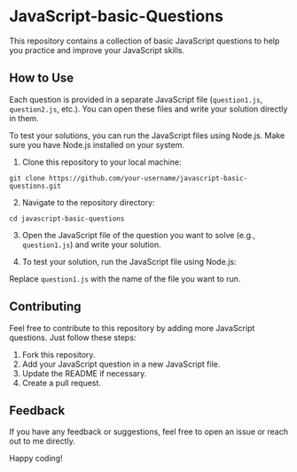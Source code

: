 # JavaScript-basic-Questions

This repository contains a collection of basic JavaScript questions to help you practice and improve your JavaScript skills.

## How to Use

Each question is provided in a separate JavaScript file (`question1.js`, `question2.js`, etc.). You can open these files and write your solution directly in them.

To test your solutions, you can run the JavaScript files using Node.js. Make sure you have Node.js installed on your system.

1. Clone this repository to your local machine:
```
git clone https://github.com/your-username/javascript-basic-questions.git
```

2. Navigate to the repository directory:
```
cd javascript-basic-questions
```

3. Open the JavaScript file of the question you want to solve (e.g., `question1.js`) and write your solution.

4. To test your solution, run the JavaScript file using Node.js:


Replace `question1.js` with the name of the file you want to run.

## Contributing

Feel free to contribute to this repository by adding more JavaScript questions. Just follow these steps:

1. Fork this repository.
2. Add your JavaScript question in a new JavaScript file.
3. Update the README if necessary.
4. Create a pull request.

## Feedback

If you have any feedback or suggestions, feel free to open an issue or reach out to me directly.

Happy coding!
